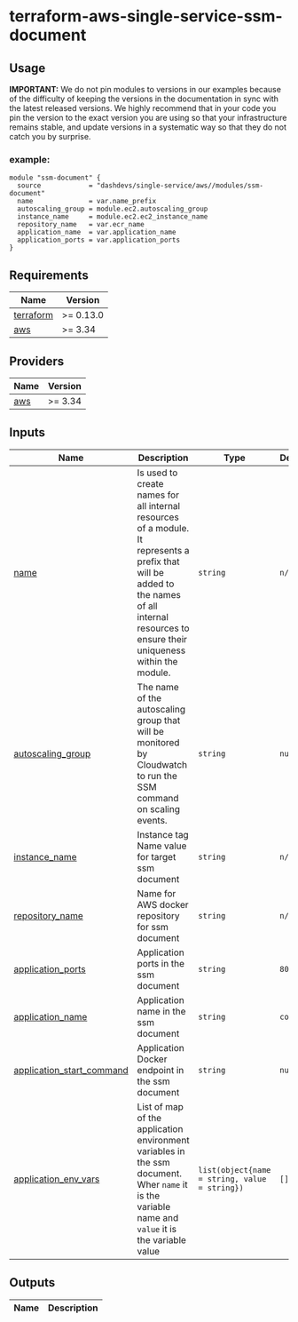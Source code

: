 # terraform-aws-single-service-ssm-document


## Usage


**IMPORTANT:** We do not pin modules to versions in our examples because of the
difficulty of keeping the versions in the documentation in sync with the latest released versions.
We highly recommend that in your code you pin the version to the exact version you are
using so that your infrastructure remains stable, and update versions in a
systematic way so that they do not catch you by surprise.

### example:
```
module "ssm-document" {
  source            = "dashdevs/single-service/aws//modules/ssm-document"
  name              = var.name_prefix
  autoscaling_group = module.ec2.autoscaling_group
  instance_name     = module.ec2.ec2_instance_name
  repository_name   = var.ecr_name
  application_name  = var.application_name
  application_ports = var.application_ports
}

```

<!-- markdownlint-restore -->
<!-- markdownlint-disable -->
## Requirements

| Name | Version |
|------|---------|
| <a name="requirement_terraform"></a> [terraform](#requirement\_terraform) | >= 0.13.0 |
| <a name="requirement_aws"></a> [aws](#requirement\_aws) | >= 3.34 |

## Providers

| Name | Version |
|------|---------|
| <a name="provider_aws"></a> [aws](#provider\_aws) | >= 3.34 |

## Inputs

| Name | Description | Type | Default | Required |
|------|-------------|------|---------|:--------:|
| <a name="input_name"></a> [name](#input\_name) | Is used to create names for all internal resources of a module. It represents a prefix that will be added to the names of all internal resources to ensure their uniqueness within the module. | `string` | `n/a` | yes |
| <a name="input_autoscaling_group"></a> [autoscaling\_group](#input\_autoscaling\_group) | The name of the autoscaling group that will be monitored by Cloudwatch to run the SSM command on scaling events. | `string` | `null` | no |
| <a name="input_instance_name"></a> [instance\_name](#input\_instance\_name) | Instance tag Name value for target ssm document | `string` | `n/a` | yes |
| <a name="input_repository_name"></a> [repository\_name](#input\_repository\_name) | Name for AWS docker repository for ssm document | `string` |`n/a`| yes |
| <a name="input_application_ports"></a> [application\_ports](#input\_application\_ports) | Application ports in the ssm document | `string` | `80:8080` | no |
| <a name="input_application_name"></a> [application\_name](#input\_application\_name) | Application name in the ssm document | `string` | `core` | no |
| <a name="input_application_start_command"></a> [application\_start\_command](#input\_application\_start\_coommand) | Application Docker endpoint in the ssm document | `string` | `null` | no |
| <a name="input_application_env_vars"></a> [application\_env\_vars](#input\_application\_env\_vars) | List of map of the application environment variables in the ssm document. Wher `name` it is the variable name and `value` it is the variable value | `list(object{name = string, value = string})` | `[]` | no |

## Outputs

| Name | Description |
|------|-------------|

